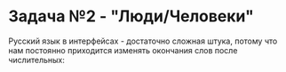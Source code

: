 # Задача №2 - "Люди/Человеки"
Русский язык в интерфейсах - достаточно сложная штука, потому что нам постоянно приходится изменять окончания слов после числительных: